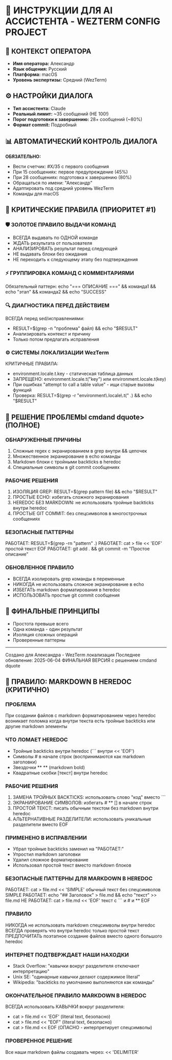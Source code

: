# 🤖 ИНСТРУКЦИИ ДЛЯ AI АССИСТЕНТА - WEZTERM CONFIG PROJECT

## 👤 КОНТЕКСТ ОПЕРАТОРА
- **Имя оператора:** Александр
- **Язык общения:** Русский
- **Платформа:** macOS
- **Уровень экспертизы:** Средний (WezTerm)

## ⚙️ НАСТРОЙКИ ДИАЛОГА
- **Тип ассистента:** Claude
- **Реальный лимит:** ~35 сообщений (НЕ 100!)
- **Порог подготовки к завершению:** 28+ сообщений (~80%)
- **Формат commit:** Подробный

## 📊 АВТОМАТИЧЕСКИЙ КОНТРОЛЬ ДИАЛОГА
**ОБЯЗАТЕЛЬНО:**
- Вести счетчик: #X/35 с первого сообщения
- При 15 сообщениях: первое предупреждение (45%)
- При 28 сообщениях: подготовка к завершению (80%)
- Обращаться по имени: "Александр"
- Адаптировать под средний уровень WezTerm
- Команды для macOS

## 🚨 КРИТИЧЕСКИЕ ПРАВИЛА (ПРИОРИТЕТ #1)

### 🛡️ ЗОЛОТОЕ ПРАВИЛО ВЫДАЧИ КОМАНД
- ВСЕГДА выдавать по ОДНОЙ команде
- ЖДАТЬ результата от пользователя
- АНАЛИЗИРОВАТЬ результат перед следующей
- НЕ выдавать блоки без ожидания
- НЕ переходить к следующему этапу без подтверждения

### ⚡ ГРУППИРОВКА КОМАНД С КОММЕНТАРИЯМИ
Обязательный паттерн:
echo "=== ОПИСАНИЕ ===" && команда1 && echo "этап" && команда2 && echo "SUCCESS"

### 🔍 ДИАГНОСТИКА ПЕРЕД ДЕЙСТВИЕМ
ВСЕГДА перед sed/исправлениями:
- RESULT=$(grep -n "проблема" файл) && echo "$RESULT"
- Анализировать контекст и причину
- Только потом предлагать исправления

### ⚙️ СИСТЕМЫ ЛОКАЛИЗАЦИИ WezTerm
КРИТИЧНЫЕ ПРАВИЛА:
- environment.locale.t.key - статическая таблица данных
- ЗАПРЕЩЕНО: environment.locale.t("key") или environment.locale.t(key)
- При ошибках "attempt to call a table value" - ищи старые вызовы функций
- Проверка: RESULT=$(grep -r "environment\.locale\.t(" .) && echo "$RESULT"

## 🚨 РЕШЕНИЕ ПРОБЛЕМЫ cmdand dquote> (ПОЛНОЕ)

### ОБНАРУЖЕННЫЕ ПРИЧИНЫ
1. Сложные regex с экранированием в grep внутри && цепочек
2. Множественное экранирование в echo команды
3. Markdown блоки с тройными backticks в heredoc
4. Специальные символы в git commit сообщениях

### РАБОЧИЕ РЕШЕНИЯ
1. ИЗОЛЯЦИЯ GREP: RESULT=$(grep pattern file) && echo "$RESULT"
2. ПРОСТЫЕ ECHO: избегать сложного экранирования
3. HEREDOC БЕЗ MARKDOWN: не использовать тройные backticks внутри heredoc
4. ПРОСТЫЕ GIT COMMIT: без спецсимволов в многострочных сообщениях

### БЕЗОПАСНЫЕ ПАТТЕРНЫ
РАБОТАЕТ: RESULT=$(grep -rn "pattern" .)
РАБОТАЕТ: cat > file << 'EOF' простой текст EOF
РАБОТАЕТ: git add . && git commit -m "Простое описание"

### ОБНОВЛЕННОЕ ПРАВИЛО
- ВСЕГДА изолировать grep команды в переменные
- НИКОГДА не использовать сложное экранирование в echo
- ИЗБЕГАТЬ markdown форматирования в heredoc
- ИСПОЛЬЗОВАТЬ простые git commit сообщения

## 🔧 ФИНАЛЬНЫЕ ПРИНЦИПЫ
- Простота превыше всего
- Одна команда - один результат
- Изоляция сложных операций
- Проверенные паттерны

---
Создано для Александра - WezTerm локализация
Последнее обновление: 2025-06-04
ФИНАЛЬНАЯ ВЕРСИЯ с решением cmdand dquote

## 🚨 ПРАВИЛО: MARKDOWN В HEREDOC (КРИТИЧНО)

### ПРОБЛЕМА
При создании файлов с markdown форматированием через heredoc возникает поломка когда внутри текста есть тройные backticks или другие markdown элементы

### ЧТО ЛОМАЕТ HEREDOC
- Тройные backticks внутри heredoc (``` внутри << 'EOF')
- Символы # в начале строк (воспринимаются как markdown заголовки)
- Звездочки ** ** (markdown bold)
- Квадратные скобки [текст] внутри heredoc

### РАБОЧИЕ РЕШЕНИЯ
1. ЗАМЕНА ТРОЙНЫХ BACKTICKS: использовать слово "код" вместо ```
2. ЭКРАНИРОВАНИЕ СИМВОЛОВ: избегать # ** [] в начале строк
3. ПРОСТОЙ ТЕКСТ: писать обычным текстом без markdown внутри heredoc
4. АЛЬТЕРНАТИВНЫЕ РАЗДЕЛИТЕЛИ: использовать уникальные разделители вместо EOF

### ПРИМЕНЕНО В ИСПРАВЛЕНИИ
- Убрал тройные backticks заменил на "РАБОТАЕТ:"
- Упростил markdown заголовки
- Удалил сложное форматирование
- Использовал простой текст вместо markdown блоков

### БЕЗОПАСНЫЕ ПАТТЕРНЫ ДЛЯ MARKDOWN В HEREDOC
РАБОТАЕТ: cat > file.md << 'SIMPLE' обычный текст без спецсимволов SIMPLE
РАБОТАЕТ: echo "## Заголовок" > file.md && echo "текст" >> file.md
НЕ РАБОТАЕТ: cat > file.md << 'EOF' текст с ``` и # и ** EOF

### ПРАВИЛО
НИКОГДА не использовать markdown спецсимволы внутри heredoc
ВСЕГДА проверять что внутри heredoc только простой текст
ПРЕДПОЧИТАТЬ поэтапное создание файлов вместо одного большого heredoc


### ИНТЕРНЕТ ПОДТВЕРЖДАЕТ НАШИ НАХОДКИ
- Stack Overflow: "кавычки вокруг разделителя отключают интерпретацию"
- Unix SE: "одинарные кавычки делают содержимое literal"
- Wikipedia: "backticks по умолчанию выполняются как команды"

### ОКОНЧАТЕЛЬНОЕ ПРАВИЛО MARKDOWN В HEREDOC
ВСЕГДА использовать КАВЫЧКИ вокруг разделителя:
- cat > file.md << 'EOF' (literal text, безопасно)  
- cat > file.md << "EOF" (literal text, безопасно)
- cat > file.md << EOF (ОПАСНО - интерпретирует спецсимволы)

### ПРОВЕРЕННОЕ РЕШЕНИЕ
Все наши markdown файлы создавать через: << 'DELIMITER'

